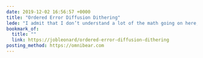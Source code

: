```yaml
---
date: 2019-12-02 16:56:57 +0000
title: "Ordered Error Diffusion Dithering"
lede: "I admit that I don’t understand a lot of the math going on here, but I’m very interested in the output."
bookmark_of:
  title: ""
  link: https://jobleonard/ordered-error-diffusion-dithering
posting_method: https://omnibear.com
---
```


